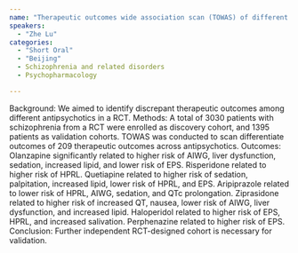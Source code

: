 ```yaml
---
name: "Therapeutic outcomes wide association scan (TOWAS) of different antipsychotics in schizophrenia"
speakers:
  - "Zhe Lu"
categories:
  - "Short Oral"
  - "Beijing"
  - Schizophrenia and related disorders
  - Psychopharmacology

---
```


Background: We aimed to identify discrepant therapeutic outcomes among different antipsychotics in a RCT. 
Methods: A total of 3030 patients with schizophrenia from a RCT were enrolled as discovery cohort, and 1395 patients as validation cohorts. TOWAS was conducted to scan differentiate outcomes of 209 therapeutic outcomes across antipsychotics. 
Outcomes: Olanzapine significantly related to higher risk of AIWG, liver dysfunction, sedation, increased lipid, and lower risk of EPS. Risperidone related to higher risk of HPRL. Quetiapine related to higher risk of sedation, palpitation, increased lipid, lower risk of HPRL, and EPS. Aripiprazole related to lower risk of HPRL, AIWG, sedation, and QTc prolongation. Ziprasidone related to higher risk of increased QT, nausea, lower risk of AIWG, liver dysfunction, and increased lipid. Haloperidol related to higher risk of EPS, HPRL, and increased salivation. Perphenazine related to higher risk of EPS. 
Conclusion: Further independent RCT-designed cohort is necessary for validation.
